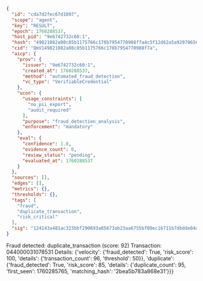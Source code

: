 ```json
{
  "id": "cda7d2fec67d1897",
  "scope": "agent",
  "key": "RESULT",
  "epoch": 1760288537,
  "host_pid": "9e6742732c60:1",
  "hash": "49821082a08c85b1175766c178b7954770988f7a4c5f12d62a5a929706560139",
  "cid": "QmV149821082a08c85b1175766c178b7954770988f7a",
  "aicp": {
    "prov": {
      "issuer": "9e6742732c60:1",
      "created_at": 1760288537,
      "method": "automated_fraud_detection",
      "vc_type": "VerifiableCredential"
    },
    "ucon": {
      "usage_constraints": [
        "no_pii_export",
        "audit_required"
      ],
      "purpose": "fraud_detection_analysis",
      "enforcement": "mandatory"
    },
    "eval": {
      "confidence": 1.0,
      "evidence_count": 0,
      "review_status": "pending",
      "evaluated_at": 1760288537
    }
  },
  "sources": [],
  "edges": [],
  "metrics": {},
  "thresholds": {},
  "tags": [
    "fraud",
    "duplicate_transaction",
    "risk_critical"
  ],
  "sig": "124143a481ac323bbf290693a85673ab23aa6755bf00ec16711b7dbdde84ae3e"
}
```

Fraud detected: duplicate_transaction (score: 92)
Transaction: 044000031078531
Details: {'velocity': {'fraud_detected': True, 'risk_score': 100, 'details': {'transaction_count': 96, 'threshold': 50}}, 'duplicate': {'fraud_detected': True, 'risk_score': 85, 'details': {'duplicate_count': 95, 'first_seen': 1760285765, 'matching_hash': '2bea5b783a868e31'}}}